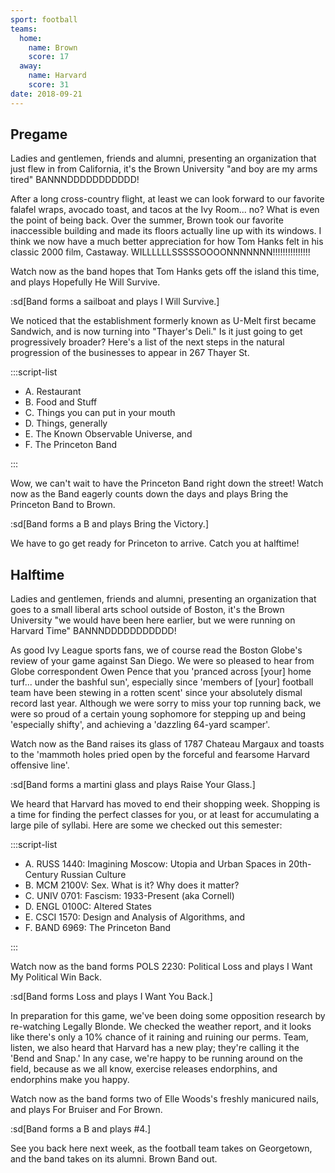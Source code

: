 ```yaml
---
sport: football
teams:
  home:
    name: Brown
    score: 17
  away:
    name: Harvard
    score: 31
date: 2018-09-21
---
```


## Pregame

Ladies and gentlemen, friends and alumni, presenting an organization that just flew in from California, it's the Brown University "and boy are my arms tired" BANNNDDDDDDDDDDD!

After a long cross-country flight, at least we can look forward to our favorite falafel wraps, avocado toast, and tacos at the Ivy Room... no? What is even the point of being back. Over the summer, Brown took our favorite inaccessible building and made its floors actually line up with its windows. I think we now have a much better appreciation for how Tom Hanks felt in his classic 2000 film, Castaway. WILLLLLLSSSSSOOOONNNNNNN!!!!!!!!!!!!!!!

Watch now as the band hopes that Tom Hanks gets off the island this time, and plays Hopefully He Will Survive.

:sd[Band forms a sailboat and plays I Will Survive.]

We noticed that the establishment formerly known as U-Melt first became Sandwich, and is now turning into "Thayer's Deli." Is it just going to get progressively broader? Here's a list of the next steps in the natural progression of the businesses to appear in 267 Thayer St.

:::script-list

- A. Restaurant
- B. Food and Stuff
- C. Things you can put in your mouth
- D. Things, generally
- E. The Known Observable Universe, and
- F. The Princeton Band

:::

Wow, we can't wait to have the Princeton Band right down the street! Watch now as the Band eagerly counts down the days and plays Bring the Princeton Band to Brown.

:sd[Band forms a B and plays Bring the Victory.]

We have to go get ready for Princeton to arrive. Catch you at halftime!

## Halftime

Ladies and gentlemen, friends and alumni, presenting an organization that goes to a small liberal arts school outside of Boston, it's the Brown University "we would have been here earlier, but we were running on Harvard Time" BANNNDDDDDDDDDDD!

As good Ivy League sports fans, we of course read the Boston Globe's review of your game against San Diego. We were so pleased to hear from Globe correspondent Owen Pence that you 'pranced across [your] home turf... under the bashful sun', especially since 'members of [your] football team have been stewing in a rotten scent' since your absolutely dismal record last year. Although we were sorry to miss your top running back, we were so proud of a certain young sophomore for stepping up and being 'especially shifty', and achieving a 'dazzling 64-yard scamper'.

Watch now as the Band raises its glass of 1787 Chateau Margaux and toasts to the 'mammoth holes pried open by the forceful and fearsome Harvard offensive line'.

:sd[Band forms a martini glass and plays Raise Your Glass.]

We heard that Harvard has moved to end their shopping week. Shopping is a time for finding the perfect classes for you, or at least for accumulating a large pile of syllabi. Here are some we checked out this semester:

:::script-list

- A. RUSS 1440: Imagining Moscow: Utopia and Urban Spaces in 20th-Century Russian Culture
- B. MCM 2100V: Sex. What is it? Why does it matter?
- C. UNIV 0701: Fascism: 1933-Present (aka Cornell)
- D. ENGL 0100C: Altered States
- E. CSCI 1570: Design and Analysis of Algorithms, and
- F. BAND 6969: The Princeton Band

:::

Watch now as the band forms POLS 2230: Political Loss and plays I Want My Political Win Back.

:sd[Band forms Loss and plays I Want You Back.]

In preparation for this game, we've been doing some opposition research by re-watching Legally Blonde. We checked the weather report, and it looks like there's only a 10% chance of it raining and ruining our perms. Team, listen, we also heard that Harvard has a new play; they're calling it the 'Bend and Snap.' In any case, we're happy to be running around on the field, because as we all know, exercise releases endorphins, and endorphins make you happy.

Watch now as the band forms two of Elle Woods's freshly manicured nails, and plays For Bruiser and For Brown.

:sd[Band forms a B and plays #4.]

See you back here next week, as the football team takes on Georgetown, and the band takes on its alumni. Brown Band out.
